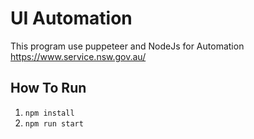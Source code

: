 # UI Automation

This program use puppeteer and NodeJs for Automation https://www.service.nsw.gov.au/

## How To Run

1. `npm install`
2. `npm run start`
